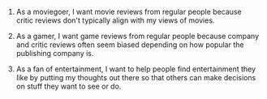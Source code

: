 1. As a moviegoer, I want movie reviews from regular people because critic reviews don't typically align with my views of movies.

2. As a gamer, I want game reviews from regular people because company and critic reviews often seem biased depending on how popular the publishing company is.

3. As a fan of entertainment, I want to help people find entertainment they like by putting my thoughts out there so that others can make decisions on stuff they want to see or do.